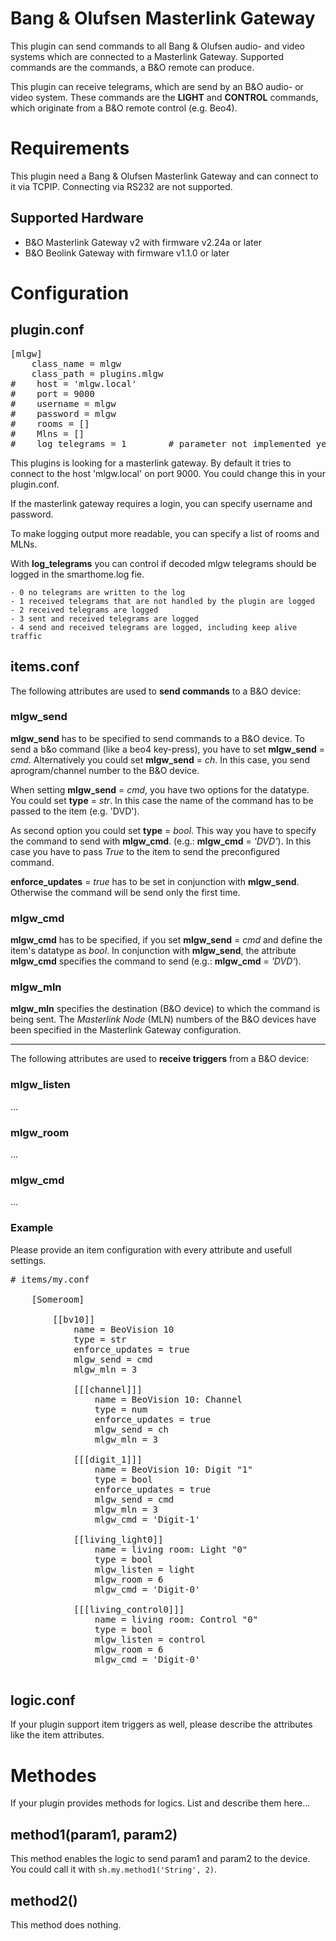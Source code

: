 # Bang & Olufsen Masterlink Gateway #

This plugin can send commands to all Bang & Olufsen audio- and video systems which are connected to a Masterlink Gateway. Supported commands are the commands, a B&O remote can produce.

This plugin can receive telegrams, which are send by an B&O audio- or video system. These commands are the **LIGHT** and **CONTROL** commands, which originate from a B&O remote control (e.g. Beo4).


# Requirements

This plugin need a Bang & Olufsen Masterlink Gateway and can connect to it via TCPIP. Connecting via RS232 are not supported.

## Supported Hardware

* B&O Masterlink Gateway v2 with firmware v2.24a or later
* B&O Beolink Gateway with firmware v1.1.0 or later


# Configuration

## plugin.conf

<pre>
[mlgw]
    class_name = mlgw
    class_path = plugins.mlgw
#    host = 'mlgw.local'
#    port = 9000
#    username = mlgw
#    password = mlgw
#    rooms = []
#    Mlns = []
#    log_telegrams = 1        # parameter not implemented yet
</pre>

This plugins is looking for a masterlink gateway. By default it tries to connect to the host 'mlgw.local' on port 9000. You could change this in your plugin.conf.

If the masterlink gateway requires a login, you can specify username and password.

To make logging output more readable, you can specify a list of rooms and MLNs. 

With **log_telegrams** you can control if decoded mlgw telegrams should be logged in the smarthome.log fie.

	- 0 no telegrams are written to the log
	- 1 received telegrams that are not handled by the plugin are logged
	- 2 received telegrams are logged
	- 3 sent and received telegrams are logged
	- 4 send and received telegrams are logged, including keep alive traffic


## items.conf

The following attributes are used to **send commands** to a B&O device:

### mlgw_send
**mlgw_send** has to be specified to send commands to a B&O device. To send a b&o command (like a beo4 key-press), you have to set **mlgw_send** = *cmd*. Alternatively you could set **mlgw_send** = *ch*. In this case, you send aprogram/channel number to the B&O device.

When setting **mlgw_send** = *cmd*, you have two options for the datatype. You could set **type** = *str*. In this case the name of the command has to be passed to the item (e.g. 'DVD'). 

As second option you could set **type** = *bool*. This way you have to specify the command to send with **mlgw_cmd**. (e.g.: **mlgw_cmd** = *'DVD'*). In this case you have to pass *True* to the item to send the preconfigured command.

**enforce_updates** = *true* has to be set in conjunction with **mlgw_send**. Otherwise the command will be send only the first time.

### mlgw_cmd
**mlgw_cmd** has to be specified, if you set **mlgw_send** = *cmd* and define the item's datatype as *bool*. In conjunction with **mlgw_send**, the attribute **mlgw_cmd** specifies the command to send (e.g.: **mlgw_cmd** = *'DVD'*). 


### mlgw_mln
**mlgw_mln** specifies the destination (B&O device) to which the command is being sent. The *Masterlink Node* (MLN) numbers of the B&O devices have been specified in the Masterlink Gateway configuration.

---

The following attributes are used to **receive triggers** from a B&O device:

### mlgw_listen
... 

### mlgw_room
... 

### mlgw_cmd
... 

### Example

Please provide an item configuration with every attribute and usefull settings.

<pre>
# items/my.conf
        
    [Someroom]
    
        [[bv10]]
            name = BeoVision 10
            type = str
            enforce_updates = true
            mlgw_send = cmd
            mlgw_mln = 3
        
            [[[channel]]]
                name = BeoVision 10: Channel
                type = num
                enforce_updates = true
                mlgw_send = ch
                mlgw_mln = 3
                
            [[[digit_1]]]
                name = BeoVision 10: Digit "1"
                type = bool
                enforce_updates = true
                mlgw_send = cmd
                mlgw_mln = 3
                mlgw_cmd = 'Digit-1'
                
            [[living_light0]]
                name = living room: Light "0"
                type = bool
                mlgw_listen = light
                mlgw_room = 6
                mlgw_cmd = 'Digit-0'
                
            [[[living_control0]]]
                name = living room: Control "0"
                type = bool
                mlgw_listen = control
                mlgw_room = 6
                mlgw_cmd = 'Digit-0'

</pre>

## logic.conf
If your plugin support item triggers as well, please describe the attributes like the item attributes.


# Methodes
If your plugin provides methods for logics. List and describe them here...

## method1(param1, param2)
This method enables the logic to send param1 and param2 to the device. You could call it with `sh.my.method1('String', 2)`.

## method2()
This method does nothing.
